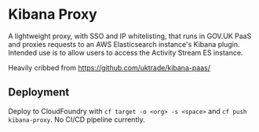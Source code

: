 # Kibana Proxy

A lightweight proxy, with SSO and IP whitelisting, that runs in GOV.UK PaaS and proxies requests to an AWS Elasticsearch instance's Kibana plugin. Intended use is to allow users to access the Activity Stream ES instance.

Heavily cribbed from https://github.com/uktrade/kibana-paas/

## Deployment

Deploy to CloudFoundry with `cf target -o <org> -s <space>` and `cf push kibana-proxy`. No CI/CD pipeline currently.
